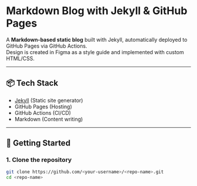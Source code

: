 # Markdown Blog with Jekyll & GitHub Pages

A **Markdown-based static blog** built with Jekyll, automatically deployed to GitHub Pages via GitHub Actions.  
Design is created in Figma as a style guide and implemented with custom HTML/CSS.

---

## 📦 Tech Stack
- [Jekyll](https://jekyllrb.com/) (Static site generator)
- GitHub Pages (Hosting)
- GitHub Actions (CI/CD)
- Markdown (Content writing)

---

## 🚀 Getting Started

### 1. Clone the repository
```bash
git clone https://github.com/<your-username>/<repo-name>.git
cd <repo-name>
